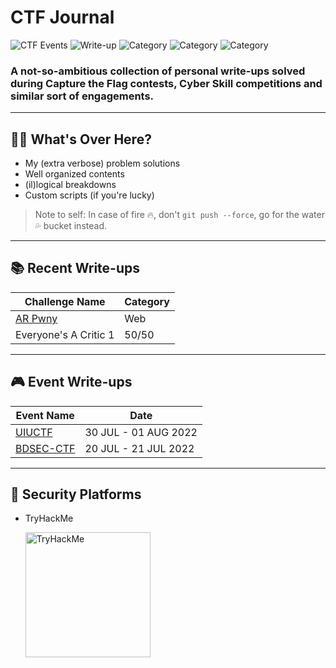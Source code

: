 # CTF Journal 

![CTF Events](https://img.shields.io/badge/CTF--Events-07-brown.svg)
![Write-up](https://img.shields.io/badge/Write--ups-02-blue.svg)
![Category](https://img.shields.io/badge/Category-OSINT-yellow.svg)
![Category](https://img.shields.io/badge/Category-Web-lightgreen.svg)
![Category](https://img.shields.io/badge/Category-Forensics-lightyellow.svg)

### A not-so-ambitious collection of personal write-ups solved during **Capture the Flag** contests, **Cyber Skill competitions** and similar sort of engagements.
---
## 🙋‍♂️ What's Over Here?
 
- My (extra verbose) problem solutions
- Well organized contents
- (il)logical breakdowns 
- Custom scripts (if you're lucky)
> Note to self: In case of fire 🔥, don't `git push --force`, go for the water 💦 bucket instead.  
---
## 📚 Recent Write-ups
 
 | Challenge Name          | Category
 | --------------          | ------
 | [AR Pwny](uiuctf-2022/web/ARPwny/) | Web
 | Everyone's A Critic 1 | 50/50

---
## 🎮 Event Write-ups
 | Event Name          | Date
 | --------------          | ------
 | [UIUCTF](uiuctf-2022/) | 30 JUL - 01 AUG 2022
 | [BDSEC-CTF](#)  | 20 JUL - 21 JUL 2022 

 ---

 ## 🔐 Security Platforms
 
* TryHackMe 

    <img src="https://tryhackme-badges.s3.amazonaws.com/bijoy26.png" alt="TryHackMe" width="200">